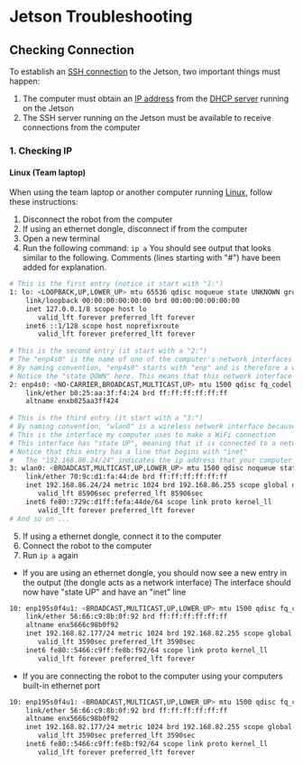# Jetson Troubleshooting
## Checking Connection
To establish an [SSH connection](https://simple.wikipedia.org/wiki/Secure_Shell) to the Jetson, two important things must happen:
1. The computer must obtain an [IP address](https://simple.wikipedia.org/wiki/IP_address) from the [DHCP server](https://simple.wikipedia.org/wiki/Dynamic_Host_Configuration_Protocol) running on the Jetson
2. The SSH server running on the Jetson must be available to receive connections from the computer

### 1. Checking IP 
#### Linux (Team laptop)
When using the team laptop or another computer running [Linux](https://simple.wikipedia.org/wiki/Linux), follow these instructions:
1. Disconnect the robot from the computer
2. If using an ethernet dongle, disconnect if from the computer
3. Open a new terminal
4. Run the following command: `ip a`
You should see output that looks similar to the following. Comments (lines starting with "#") have been added for explanation.
```bash
# This is the first entry (notice it start with "1:")
1: lo: <LOOPBACK,UP,LOWER_UP> mtu 65536 qdisc noqueue state UNKNOWN group default qlen 1000
    link/loopback 00:00:00:00:00:00 brd 00:00:00:00:00:00
    inet 127.0.0.1/8 scope host lo
       valid_lft forever preferred_lft forever
    inet6 ::1/128 scope host noprefixroute 
       valid_lft forever preferred_lft forever
      
# This is the second entry (it start with a "2:")
# The "enp4s0" is the name of one of the computer's network interfaces (https://simple.wikipedia.org/wiki/Network_card)
# By naming convention, "enp4s0" starts with "enp" and is therefore a wired network interface
# Notice the "state DOWN" here. This means that this network interface is not connected to anything
2: enp4s0: <NO-CARRIER,BROADCAST,MULTICAST,UP> mtu 1500 qdisc fq_codel state DOWN group default qlen 1000
    link/ether b0:25:aa:3f:f4:24 brd ff:ff:ff:ff:ff:ff
    altname enxb025aa3ff424
    
# This is the third entry (it start with a "3:")
# By naming convention, "wlan0" is a wireless network interface because it starts with "wlan"
# This is the interface my computer uses to make a WiFi connection
# This interface has "state UP", meaning that it is connected to a network
# Notice that this entry has a line that begins with "inet"
#   The "192.168.86.24/24" indicates the ip address that your computer has on the network
3: wlan0: <BROADCAST,MULTICAST,UP,LOWER_UP> mtu 1500 qdisc noqueue state UP group default qlen 1000
    link/ether 70:9c:d1:fa:44:de brd ff:ff:ff:ff:ff:ff
    inet 192.168.86.24/24 metric 1024 brd 192.168.86.255 scope global dynamic wlan0
       valid_lft 85906sec preferred_lft 85906sec
    inet6 fe80::729c:d1ff:fefa:44de/64 scope link proto kernel_ll 
       valid_lft forever preferred_lft forever
# And so on ...
```
5. If using a ethernet dongle, connect it to the computer
6. Connect the robot to the computer
7. Run `ip a` again
  - If you are using an ethernet dongle, you should now see a new entry in the output (the dongle acts as a network interface)
    The interface should now have "state UP" and have an "inet" line
  ```bash
  10: enp195s0f4u1: <BROADCAST,MULTICAST,UP,LOWER_UP> mtu 1500 qdisc fq_codel state UP group default qlen 1000
      link/ether 56:66:c9:8b:0f:92 brd ff:ff:ff:ff:ff:ff
      altname enx5666c98b0f92
      inet 192.168.82.177/24 metric 1024 brd 192.168.82.255 scope global dynamic enp195s0f4u1
         valid_lft 3590sec preferred_lft 3590sec
      inet6 fe80::5466:c9ff:fe8b:f92/64 scope link proto kernel_ll 
         valid_lft forever preferred_lft forever
  ```
  - If you are connecting the robot to the computer using your computers built-in ethernet port

```bash
10: enp195s0f4u1: <BROADCAST,MULTICAST,UP,LOWER_UP> mtu 1500 qdisc fq_codel state UP group default qlen 1000
    link/ether 56:66:c9:8b:0f:92 brd ff:ff:ff:ff:ff:ff
    altname enx5666c98b0f92
    inet 192.168.82.177/24 metric 1024 brd 192.168.82.255 scope global dynamic enp195s0f4u1
       valid_lft 3590sec preferred_lft 3590sec
    inet6 fe80::5466:c9ff:fe8b:f92/64 scope link proto kernel_ll 
       valid_lft forever preferred_lft forever
```
